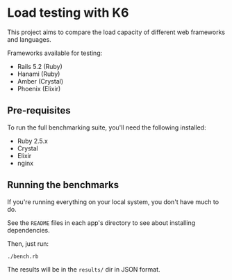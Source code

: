 # Load testing with K6

This project aims to compare the load capacity of different web frameworks and languages.

Frameworks available for testing:

* Rails 5.2 (Ruby)
* Hanami (Ruby)
* Amber (Crystal)
* Phoenix (Elixir)

## Pre-requisites

To run the full benchmarking suite, you'll need the following installed:

* Ruby 2.5.x
* Crystal
* Elixir
* nginx

## Running the benchmarks

If you're running everything on your local system, you don't have much to do.

See the `README` files in each app's directory to see about installing dependencies.

Then, just run:

```shell
./bench.rb
```

The results will be in the `results/` dir in JSON format.
